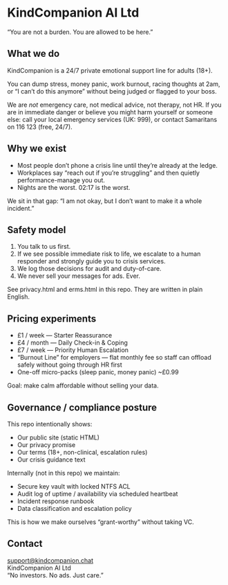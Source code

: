 # KindCompanion AI Ltd

“You are not a burden. You are allowed to be here.”

## What we do
KindCompanion is a 24/7 private emotional support line for adults (18+).

You can dump stress, money panic, work burnout, racing thoughts at 2am, or “I can’t do this anymore” without being judged or flagged to your boss.

We are *not* emergency care, not medical advice, not therapy, not HR.
If you are in immediate danger or believe you might harm yourself or someone else:
call your local emergency services (UK: 999),
or contact Samaritans on 116 123 (free, 24/7).

## Why we exist
- Most people don’t phone a crisis line until they’re already at the ledge.
- Workplaces say “reach out if you’re struggling” and then quietly performance-manage you out.
- Nights are the worst. 02:17 is the worst.

We sit in that gap: “I am not okay, but I don’t want to make it a whole incident.”

## Safety model
1. You talk to us first.
2. If we see possible immediate risk to life, we escalate to a human responder and strongly guide you to crisis services.
3. We log those decisions for audit and duty-of-care.
4. We never sell your messages for ads. Ever.

See privacy.html and 	erms.html in this repo. They are written in plain English.

## Pricing experiments
- £1 / week — Starter Reassurance
- £4 / month — Daily Check-in & Coping
- £7 / week — Priority Human Escalation
- “Burnout Line” for employers — flat monthly fee so staff can offload safely without going through HR first
- One-off micro-packs (sleep panic, money panic) ~£0.99

Goal: make calm affordable without selling your data.

## Governance / compliance posture
This repo intentionally shows:
- Our public site (static HTML)
- Our privacy promise
- Our terms (18+, non-clinical, escalation rules)
- Our crisis guidance text

Internally (not in this repo) we maintain:
- Secure key vault with locked NTFS ACL
- Audit log of uptime / availability via scheduled heartbeat
- Incident response runbook
- Data classification and escalation policy

This is how we make ourselves “grant-worthy” without taking VC.

## Contact
support@kindcompanion.chat  
KindCompanion AI Ltd  
“No investors. No ads. Just care.”
